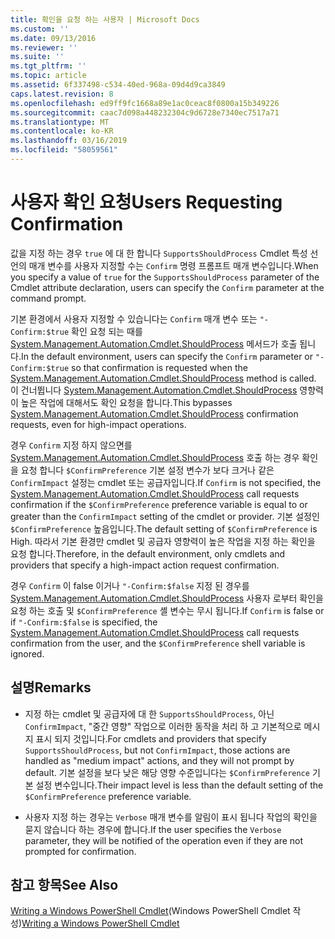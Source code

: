```yaml
---
title: 확인을 요청 하는 사용자 | Microsoft Docs
ms.custom: ''
ms.date: 09/13/2016
ms.reviewer: ''
ms.suite: ''
ms.tgt_pltfrm: ''
ms.topic: article
ms.assetid: 6f337498-c534-40ed-968a-09d4d9ca3849
caps.latest.revision: 8
ms.openlocfilehash: ed9ff9fc1668a89e1ac0ceac8f0800a15b349226
ms.sourcegitcommit: caac7d098a448232304c9d6728e7340ec7517a71
ms.translationtype: MT
ms.contentlocale: ko-KR
ms.lasthandoff: 03/16/2019
ms.locfileid: "58059561"
---
```

# <a name="users-requesting-confirmation"></a><span data-ttu-id="2ec73-102">사용자 확인 요청</span><span class="sxs-lookup"><span data-stu-id="2ec73-102">Users Requesting Confirmation</span></span>

<span data-ttu-id="2ec73-103">값을 지정 하는 경우 `true` 에 대 한 합니다 `SupportsShouldProcess` Cmdlet 특성 선언의 매개 변수를 사용자 지정할 수는 `Confirm` 명령 프롬프트 매개 변수입니다.</span><span class="sxs-lookup"><span data-stu-id="2ec73-103">When you specify a value of `true` for the `SupportsShouldProcess` parameter of the Cmdlet attribute declaration, users can specify the `Confirm` parameter at the command prompt.</span></span>

<span data-ttu-id="2ec73-104">기본 환경에서 사용자 지정할 수 있습니다는 `Confirm` 매개 변수 또는 `"-Confirm:$true` 확인 요청 되는 때를 [System.Management.Automation.Cmdlet.ShouldProcess](/dotnet/api/System.Management.Automation.Cmdlet.ShouldProcess) 메서드가 호출 됩니다.</span><span class="sxs-lookup"><span data-stu-id="2ec73-104">In the default environment, users can specify the `Confirm` parameter or `"-Confirm:$true` so that confirmation is requested when the [System.Management.Automation.Cmdlet.ShouldProcess](/dotnet/api/System.Management.Automation.Cmdlet.ShouldProcess) method is called.</span></span> <span data-ttu-id="2ec73-105">이 건너뜁니다 [System.Management.Automation.Cmdlet.ShouldProcess](/dotnet/api/System.Management.Automation.Cmdlet.ShouldProcess) 영향력이 높은 작업에 대해서도 확인 요청을 합니다.</span><span class="sxs-lookup"><span data-stu-id="2ec73-105">This bypasses [System.Management.Automation.Cmdlet.ShouldProcess](/dotnet/api/System.Management.Automation.Cmdlet.ShouldProcess) confirmation requests, even for high-impact operations.</span></span>

<span data-ttu-id="2ec73-106">경우 `Confirm` 지정 하지 않으면를 [System.Management.Automation.Cmdlet.ShouldProcess](/dotnet/api/System.Management.Automation.Cmdlet.ShouldProcess) 호출 하는 경우 확인을 요청 합니다 `$ConfirmPreference` 기본 설정 변수가 보다 크거나 같은 `ConfirmImpact` 설정는 cmdlet 또는 공급자입니다.</span><span class="sxs-lookup"><span data-stu-id="2ec73-106">If `Confirm` is not specified, the [System.Management.Automation.Cmdlet.ShouldProcess](/dotnet/api/System.Management.Automation.Cmdlet.ShouldProcess) call requests confirmation if the `$ConfirmPreference` preference variable is equal to or greater than the `ConfirmImpact` setting of the cmdlet or provider.</span></span> <span data-ttu-id="2ec73-107">기본 설정인 `$ConfirmPreference` 높음입니다.</span><span class="sxs-lookup"><span data-stu-id="2ec73-107">The default setting of `$ConfirmPreference` is High.</span></span> <span data-ttu-id="2ec73-108">따라서 기본 환경만 cmdlet 및 공급자 영향력이 높은 작업을 지정 하는 확인을 요청 합니다.</span><span class="sxs-lookup"><span data-stu-id="2ec73-108">Therefore, in the default environment, only cmdlets and providers that specify a high-impact action request confirmation.</span></span>

<span data-ttu-id="2ec73-109">경우 `Confirm` 이 false 이거나 `"-Confirm:$false` 지정 된 경우를 [System.Management.Automation.Cmdlet.ShouldProcess](/dotnet/api/System.Management.Automation.Cmdlet.ShouldProcess) 사용자 로부터 확인을 요청 하는 호출 및 `$ConfirmPreference` 셸 변수는 무시 됩니다.</span><span class="sxs-lookup"><span data-stu-id="2ec73-109">If `Confirm` is false or if `"-Confirm:$false` is specified, the [System.Management.Automation.Cmdlet.ShouldProcess](/dotnet/api/System.Management.Automation.Cmdlet.ShouldProcess) call requests confirmation from the user, and the `$ConfirmPreference` shell variable is ignored.</span></span>

## <a name="remarks"></a><span data-ttu-id="2ec73-110">설명</span><span class="sxs-lookup"><span data-stu-id="2ec73-110">Remarks</span></span>

- <span data-ttu-id="2ec73-111">지정 하는 cmdlet 및 공급자에 대 한 `SupportsShouldProcess`, 아닌 `ConfirmImpact`, "중간 영향" 작업으로 이러한 동작을 처리 하 고 기본적으로 메시지 표시 되지 것입니다.</span><span class="sxs-lookup"><span data-stu-id="2ec73-111">For cmdlets and providers that specify `SupportsShouldProcess`, but not `ConfirmImpact`, those actions are handled as "medium impact" actions, and they will not prompt by default.</span></span> <span data-ttu-id="2ec73-112">기본 설정을 보다 낮은 해당 영향 수준입니다는 `$ConfirmPreference` 기본 설정 변수입니다.</span><span class="sxs-lookup"><span data-stu-id="2ec73-112">Their impact level is less than the default setting of the `$ConfirmPreference` preference variable.</span></span>

- <span data-ttu-id="2ec73-113">사용자 지정 하는 경우는 `Verbose` 매개 변수를 알림이 표시 됩니다 작업의 확인을 묻지 않습니다 하는 경우에 합니다.</span><span class="sxs-lookup"><span data-stu-id="2ec73-113">If the user specifies the `Verbose` parameter, they will be notified of the operation even if they are not prompted for confirmation.</span></span>

## <a name="see-also"></a><span data-ttu-id="2ec73-114">참고 항목</span><span class="sxs-lookup"><span data-stu-id="2ec73-114">See Also</span></span>

<span data-ttu-id="2ec73-115">[Writing a Windows PowerShell Cmdlet](./writing-a-windows-powershell-cmdlet.md)(Windows PowerShell Cmdlet 작성)</span><span class="sxs-lookup"><span data-stu-id="2ec73-115">[Writing a Windows PowerShell Cmdlet](./writing-a-windows-powershell-cmdlet.md)</span></span>
